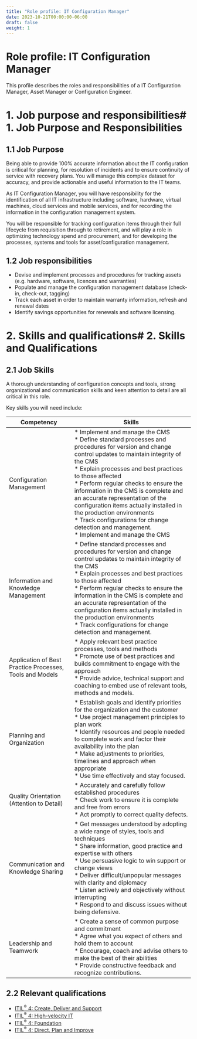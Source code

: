 ```yaml
---
title: "Role profile: IT Configuration Manager"
date: 2023-10-21T00:00:00-06:00
draft: false
weight: 1
---
```


# Role profile: IT Configuration Manager
This profile describes the roles and responsibilities of a IT Configuration Manager, Asset Manager or Configuration Engineer.

# 1. Job purpose and responsibilities# 1. Job Purpose and Responsibilities
## 1.1 Job Purpose
Being able to provide 100% accurate information about the IT configuration is critical for planning, for resolution of incidents and to ensure continuity of service with recovery plans. You will manage this complex dataset for accuracy, and provide actionable and useful information to the IT teams.

As IT Configuration Manager, you will have responsibility for the identification of all IT infrastructure including software, hardware, virtual machines, cloud services and mobile services, and for recording the information in the configuration management system.

You will be responsible for tracking configuration items through their full lifecycle from requisition through to retirement, and will play a role in optimizing technology spend and procurement, and for developing the processes, systems and tools for asset/configuration management.

## 1.2 Job responsibilities
- Devise and implement processes and procedures for tracking assets (e.g. hardware, software, licences and warranties)
- Populate and manage the configuration management database (check-in, check-out, tagging)
- Track each asset in order to maintain warranty information, refresh and renewal dates
- Identify savings opportunities for renewals and software licensing.

# 2. Skills and qualifications# 2. Skills and Qualifications
## 2.1 Job Skills
A thorough understanding of configuration concepts and tools, strong organizational and communication skills and keen attention to detail are all critical in this role.

Key skills you will need include:

| Competency | Skills |
| - | - |
| Configuration Management | * Implement and manage the CMS <br /> * Define standard processes and procedures for version and change control updates to maintain integrity of the CMS <br /> * Explain processes and best practices to those affected <br /> * Perform regular checks to ensure the information in the CMS is complete and an accurate representation of the configuration items actually installed in the production environments <br /> * Track configurations for change detection and management. <br /> * Implement and manage the CMS
| Information and Knowledge Management | * Define standard processes and procedures for version and change control updates to maintain integrity of the CMS <br /> * Explain processes and best practices to those affected <br /> * Perform regular checks to ensure the information in the CMS is complete and an accurate representation of the configuration items actually installed in the production environments <br /> * Track configurations for change detection and management.
| Application of Best Practice Processes, Tools and Models | * Apply relevant best practice processes, tools and methods <br /> * Promote use of best practices and builds commitment to engage with the approach <br /> * Provide advice, technical support and coaching to embed use of relevant tools, methods and models.
| Planning and Organization | * Establish goals and identify priorities for the organization and the customer <br /> * Use project management principles to plan work <br /> * Identify resources and people needed to complete work and factor their availability into the plan <br /> * Make adjustments to priorities, timelines and approach when appropriate <br /> * Use time effectively and stay focused.
| Quality Orientation (Attention to Detail) | * Accurately and carefully follow established procedures <br /> * Check work to ensure it is complete and free from errors <br /> * Act promptly to correct quality defects.
| Communication and Knowledge Sharing | * Get messages understood by adopting a wide range of styles, tools and techniques <br /> * Share information, good practice and expertise with others <br /> * Use persuasive logic to win support or change views <br /> * Deliver difficult/unpopular messages with clarity and diplomacy <br /> * Listen actively and objectively without interrupting <br /> * Respond to and discuss issues without being defensive.
| Leadership and Teamwork | * Create a sense of common purpose and commitment <br /> * Agree what you expect of others and hold them to account <br /> * Encourage, coach and advise others to make the best of their abilities <br /> * Provide constructive feedback and recognize contributions. <br />
## 2.2 Relevant qualifications
- [ITIL<sup>®</sup> 4: Create, Deliver and Support](https://www.axelos.com/certifications/itil-service-management/managing-professional/create-deliver-and-support)
- [ITIL<sup>®</sup> 4: High-velocity IT](https://www.axelos.com/certifications/itil-service-management/managing-professional/high-velocity-it)
- [ITIL<sup>®</sup> 4: Foundation](https://www.axelos.com/certifications/itil-service-management/itil-4-foundation)
- [ITIL<sup>®</sup> 4: Direct, Plan and Improve](https://www.axelos.com/certifications/itil-service-management/managing-professional/direct-plan-and-improve)
